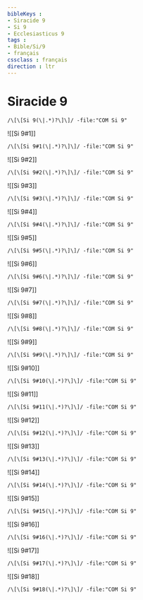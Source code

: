 ```yaml
---
bibleKeys : 
- Siracide 9
- Si 9
- Ecclesiasticus 9
tags : 
- Bible/Si/9
- français
cssclass : français
direction : ltr
---
```


# Siracide 9

```query
/\[\[Si 9(\|.*)?\]\]/ -file:"COM Si 9"
```



![[Si 9#1]]

```query
/\[\[Si 9#1(\|.*)?\]\]/ -file:"COM Si 9"
```

![[Si 9#2]]

```query
/\[\[Si 9#2(\|.*)?\]\]/ -file:"COM Si 9"
```

![[Si 9#3]]

```query
/\[\[Si 9#3(\|.*)?\]\]/ -file:"COM Si 9"
```

![[Si 9#4]]

```query
/\[\[Si 9#4(\|.*)?\]\]/ -file:"COM Si 9"
```

![[Si 9#5]]

```query
/\[\[Si 9#5(\|.*)?\]\]/ -file:"COM Si 9"
```

![[Si 9#6]]

```query
/\[\[Si 9#6(\|.*)?\]\]/ -file:"COM Si 9"
```

![[Si 9#7]]

```query
/\[\[Si 9#7(\|.*)?\]\]/ -file:"COM Si 9"
```

![[Si 9#8]]

```query
/\[\[Si 9#8(\|.*)?\]\]/ -file:"COM Si 9"
```

![[Si 9#9]]

```query
/\[\[Si 9#9(\|.*)?\]\]/ -file:"COM Si 9"
```

![[Si 9#10]]

```query
/\[\[Si 9#10(\|.*)?\]\]/ -file:"COM Si 9"
```

![[Si 9#11]]

```query
/\[\[Si 9#11(\|.*)?\]\]/ -file:"COM Si 9"
```

![[Si 9#12]]

```query
/\[\[Si 9#12(\|.*)?\]\]/ -file:"COM Si 9"
```

![[Si 9#13]]

```query
/\[\[Si 9#13(\|.*)?\]\]/ -file:"COM Si 9"
```

![[Si 9#14]]

```query
/\[\[Si 9#14(\|.*)?\]\]/ -file:"COM Si 9"
```

![[Si 9#15]]

```query
/\[\[Si 9#15(\|.*)?\]\]/ -file:"COM Si 9"
```

![[Si 9#16]]

```query
/\[\[Si 9#16(\|.*)?\]\]/ -file:"COM Si 9"
```

![[Si 9#17]]

```query
/\[\[Si 9#17(\|.*)?\]\]/ -file:"COM Si 9"
```

![[Si 9#18]]

```query
/\[\[Si 9#18(\|.*)?\]\]/ -file:"COM Si 9"
```

